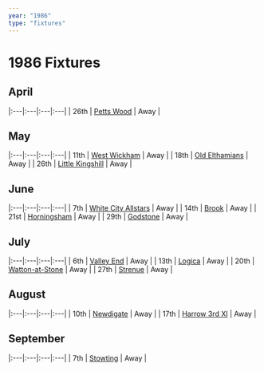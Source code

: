 ```yaml
---
year: "1986"
type: "fixtures"
---
```


# 1986 Fixtures

## April

|:---|:---|:---|:---|
| 26th | [Petts Wood](petts-wood) | Away |

## May

|:---|:---|:---|:---|
| 11th | [West Wickham](1986-west-wickham) | Away |
| 18th | [Old Elthamians](1986-old-elthamians) | Away |
| 26th | [Little Kingshill](1986-little-kingshill) | Away |

## June

|:---|:---|:---|:---|
| 7th | [White City Allstars](1986-white-city-allstars) | Away |
| 14th | [Brook](1986-brook) | Away |
| 21st | [Horningsham](1986-horningsham) | Away |
| 29th | [Godstone](1986-godstone) | Away |

## July

|:---|:---|:---|:---|
| 6th | [Valley End](1986-valley-end) | Away |
| 13th | [Logica](1986-logica) | Away |
| 20th | [Watton-at-Stone](1986-watton-at-stone) | Away |
| 27th | [Strenue](1986-strenue) | Away |

## August

|:---|:---|:---|:---|
| 10th | [Newdigate](1986-newdigate) | Away |
| 17th | [Harrow 3rd XI](1986-harrow-3rd-xi) | Away |

## September

|:---|:---|:---|:---|
| 7th | [Stowting](1986-stowting) | Away |